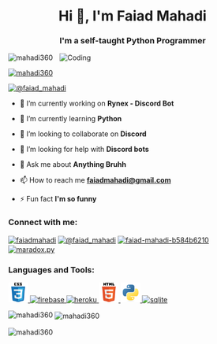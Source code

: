<h1 align="center">Hi 👋, I'm Faiad Mahadi</h1>
<h3 align="center">I'm a self-taught Python Programmer</h3>
<img align="right" alt="Coding" width="400" src="https://giphy.com/gifs/dommespace-domme-space-programador-qgQUggAC3Pfv687qPC">

<p align="left"> <img src="https://komarev.com/ghpvc/?username=mahadi360&label=Profile%20views&color=0e75b6&style=flat" alt="mahadi360" /> </p>

<p align="left"> <a href="https://github.com/ryo-ma/github-profile-trophy"><img src="https://github-profile-trophy.vercel.app/?username=mahadi360" alt="mahadi360" /></a> </p>

<p align="left"> <a href="https://twitter.com/@faiad_mahadi" target="blank"><img src="https://img.shields.io/twitter/follow/@faiad_mahadi?logo=twitter&style=for-the-badge" alt="@faiad_mahadi" /></a> </p>

- 🔭 I’m currently working on **Rynex - Discord Bot**

- 🌱 I’m currently learning **Python**

- 👯 I’m looking to collaborate on **Discord**

- 🤝 I’m looking for help with **Discord bots**

- 💬 Ask me about **Anything Bruhh**

- 📫 How to reach me **faiadmahadi@gmail.com**

- ⚡ Fun fact **I'm so funny**

<h3 align="left">Connect with me:</h3>
<p align="left">
<a href="https://dev.to/faiadmahadi" target="blank"><img align="center" src="https://raw.githubusercontent.com/rahuldkjain/github-profile-readme-generator/master/src/images/icons/Social/devto.svg" alt="faiadmahadi" height="30" width="40" /></a>
<a href="https://twitter.com/@faiad_mahadi" target="blank"><img align="center" src="https://raw.githubusercontent.com/rahuldkjain/github-profile-readme-generator/master/src/images/icons/Social/twitter.svg" alt="@faiad_mahadi" height="30" width="40" /></a>
<a href="https://linkedin.com/in/faiad-mahadi-b584b6210" target="blank"><img align="center" src="https://raw.githubusercontent.com/rahuldkjain/github-profile-readme-generator/master/src/images/icons/Social/linked-in-alt.svg" alt="faiad-mahadi-b584b6210" height="30" width="40" /></a>
<a href="https://instagram.com/maradox.py" target="blank"><img align="center" src="https://raw.githubusercontent.com/rahuldkjain/github-profile-readme-generator/master/src/images/icons/Social/instagram.svg" alt="maradox.py" height="30" width="40" /></a>
</p>

<h3 align="left">Languages and Tools:</h3>
<p align="left"> <a href="https://www.w3schools.com/css/" target="_blank" rel="noreferrer"> <img src="https://raw.githubusercontent.com/devicons/devicon/master/icons/css3/css3-original-wordmark.svg" alt="css3" width="40" height="40"/> </a> <a href="https://firebase.google.com/" target="_blank" rel="noreferrer"> <img src="https://www.vectorlogo.zone/logos/firebase/firebase-icon.svg" alt="firebase" width="40" height="40"/> </a> <a href="https://heroku.com" target="_blank" rel="noreferrer"> <img src="https://www.vectorlogo.zone/logos/heroku/heroku-icon.svg" alt="heroku" width="40" height="40"/> </a> <a href="https://www.w3.org/html/" target="_blank" rel="noreferrer"> <img src="https://raw.githubusercontent.com/devicons/devicon/master/icons/html5/html5-original-wordmark.svg" alt="html5" width="40" height="40"/> </a> <a href="https://www.python.org" target="_blank" rel="noreferrer"> <img src="https://raw.githubusercontent.com/devicons/devicon/master/icons/python/python-original.svg" alt="python" width="40" height="40"/> </a> <a href="https://www.sqlite.org/" target="_blank" rel="noreferrer"> <img src="https://www.vectorlogo.zone/logos/sqlite/sqlite-icon.svg" alt="sqlite" width="40" height="40"/> </a> </p>

<p><img align="left" src="https://github-readme-stats.vercel.app/api/top-langs?username=mahadi360&show_icons=true&locale=en&layout=compact" alt="mahadi360" /></p>

<p>&nbsp;<img align="center" src="https://github-readme-stats.vercel.app/api?username=mahadi360&show_icons=true&locale=en" alt="mahadi360" /></p>

<p><img align="center" src="https://github-readme-streak-stats.herokuapp.com/?user=mahadi360&" alt="mahadi360" /></p>
